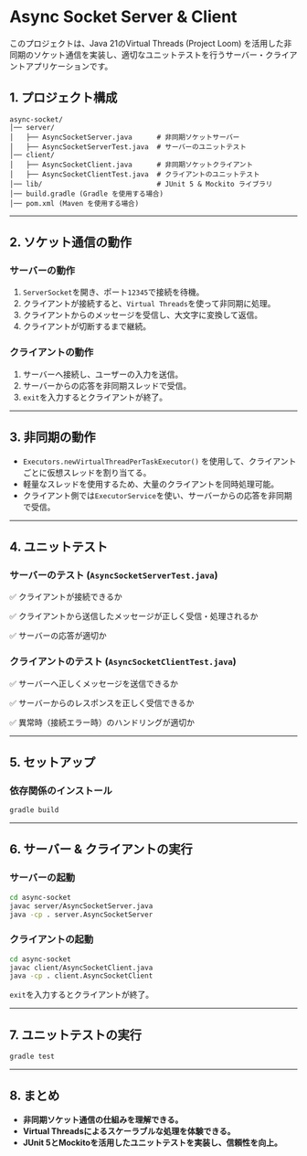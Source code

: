 # Async Socket Server & Client

このプロジェクトは、Java 21のVirtual Threads (Project Loom) を活用した非同期のソケット通信を実装し、適切なユニットテストを行うサーバー・クライアントアプリケーションです。

## 1. プロジェクト構成

```shell
async-socket/
│── server/
│   ├── AsyncSocketServer.java      # 非同期ソケットサーバー
│   ├── AsyncSocketServerTest.java  # サーバーのユニットテスト
│── client/
│   ├── AsyncSocketClient.java      # 非同期ソケットクライアント
│   ├── AsyncSocketClientTest.java  # クライアントのユニットテスト
│── lib/                            # JUnit 5 & Mockito ライブラリ
│── build.gradle (Gradle を使用する場合)
│── pom.xml (Maven を使用する場合)
```

---

## 2. ソケット通信の動作

### サーバーの動作

1. `ServerSocket`を開き、ポート`12345`で接続を待機。
2. クライアントが接続すると、`Virtual Threads`を使って非同期に処理。
3. クライアントからのメッセージを受信し、大文字に変換して返信。
4. クライアントが切断するまで継続。

### クライアントの動作

1. サーバーへ接続し、ユーザーの入力を送信。
2. サーバーからの応答を非同期スレッドで受信。
3. `exit`を入力するとクライアントが終了。

---

## 3. 非同期の動作

- `Executors.newVirtualThreadPerTaskExecutor()` を使用して、クライアントごとに仮想スレッドを割り当てる。
- 軽量なスレッドを使用するため、大量のクライアントを同時処理可能。
- クライアント側では`ExecutorService`を使い、サーバーからの応答を非同期で受信。

---

## 4. ユニットテスト

### サーバーのテスト (`AsyncSocketServerTest.java`)

✅ クライアントが接続できるか

✅ クライアントから送信したメッセージが正しく受信・処理されるか

✅ サーバーの応答が適切か

### クライアントのテスト (`AsyncSocketClientTest.java`)

✅ サーバーへ正しくメッセージを送信できるか

✅ サーバーからのレスポンスを正しく受信できるか

✅ 異常時（接続エラー時）のハンドリングが適切か

---

## 5. セットアップ

### 依存関係のインストール

```sh
gradle build
```

---

## 6. サーバー & クライアントの実行

### **サーバーの起動**

```sh
cd async-socket
javac server/AsyncSocketServer.java
java -cp . server.AsyncSocketServer
```

### **クライアントの起動**

```sh
cd async-socket
javac client/AsyncSocketClient.java
java -cp . client.AsyncSocketClient
```

`exit`を入力するとクライアントが終了。

---

## 7. ユニットテストの実行

```sh
gradle test
```

---

## 8. まとめ

- **非同期ソケット通信の仕組みを理解できる。**
- **Virtual Threadsによるスケーラブルな処理を体験できる。**
- **JUnit 5とMockitoを活用したユニットテストを実装し、信頼性を向上。**
